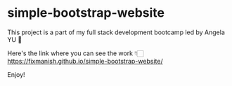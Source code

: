 # simple-bootstrap-website
This project is a part of my full stack development bootcamp led by Angela YU 🚀

Here's the link where you can see the work 👇🏻
https://fixmanish.github.io/simple-bootstrap-website/

Enjoy!

